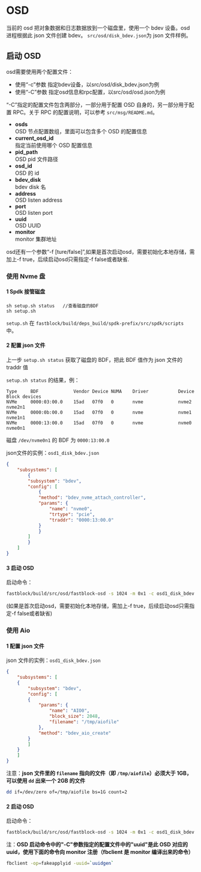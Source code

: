 # OSD

当前的 osd 把对象数据和日志数据放到一个磁盘里，使用一个 bdev 设备。osd 进程根据此 json 文件创建 bdev。
`src/osd/disk_bdev.json`为 json 文件样例。

## 启动 OSD
osd需要使用两个配置文件：
 - 使用“-c”参数  指定bdev设备，以src/osd/disk_bdev.json为例
 - 使用“-C”参数  指定osd信息和rpc配置，以src/osd/osd.json为例

“-C”指定的配置文件包含两部分，一部分用于配置 OSD 自身的，另一部分用于配置 RPC。关于 RPC 的配置说明，可以参考 `src/msg/README.md`。

- **osds**  
    OSD 节点配置数组，里面可以包含多个 OSD 的配置信息  
- **current_osd_id**  
    指定当前使用哪个 OSD 配置信息  
- **pid_path**  
    OSD pid 文件路径  
- **osd_id**  
    OSD 的 id  
- **bdev_disk**  
    bdev disk 名  
- **address**  
    OSD listen address  
- **port**  
    OSD listen port  
- **uuid**  
    OSD UUID  
- **monitor**  
    monitor 集群地址

osd还有一个参数“-f [ture/false]”,如果是首次启动osd，需要初始化本地存储，需加上-f true，后续启动osd只需指定-f false或者缺省.
### 使用 Nvme 盘

#### 1 Spdk 接管磁盘 

```
sh setup.sh status   //查看磁盘的BDF
sh setup.sh 
```     

`setup.sh` 在 `fastblock/build/deps_build/spdk-prefix/src/spdk/scripts` 中。

#### 2 配置 json 文件

上一步 `setup.sh status` 获取了磁盘的 BDF，把此 BDF 值作为 json 文件的 traddr 值

`setup.sh status` 的结果，例：

```
Type     BDF             Vendor Device NUMA    Driver           Device     Block devices
NVMe     0000:03:00.0    15ad   07f0   0       nvme             nvme2      nvme2n1
NVMe     0000:0b:00.0    15ad   07f0   0       nvme             nvme1      nvme1n1
NVMe     0000:13:00.0    15ad   07f0   0       nvme             nvme0      nvme0n1
```  


磁盘 `/dev/nvme0n1` 的 BDF 为 `0000:13:00.0`

json文件的实例：`osd1_disk_bdev.json`

```json
{
    "subsystems": [
        {
        "subsystem": "bdev",
        "config": [
            {
            "method": "bdev_nvme_attach_controller",
            "params": {
                "name": "nvme0",
                "trtype": "pcie",
                "traddr": "0000:13:00.0"
            }
            }
        ]
        }
    ]
}
```

#### 3 启动 OSD

启动命令：

```bash
fastblock/build/src/osd/fastblock-osd -s 1024 -m 0x1 -c osd1_disk_bdev.json -C osd1.json -f true
```
(如果是首次启动osd，需要初始化本地存储，需加上-f true，后续启动osd只需指定-f false或者缺省)

### 使用 Aio

#### 1 配置 json 文件

json 文件的实例：`osd1_disk_bdev.json`

```json
{
    "subsystems": [
    {
        "subsystem": "bdev",
        "config": [
        {
            "params": {
                "name": "AIO0",
                "block_size": 2048,
                "filename": "/tmp/aiofile"
            },
            "method": "bdev_aio_create"
        }
        ]
    }
    ]
}
```
 
注意：**json 文件里的 `filename` 指向的文件（即 `/tmp/aiofile`）必须大于 1GB，可以使用 `dd` 出来一个 2GB 的文件**

```bash
dd if=/dev/zero of=/tmp/aiofile bs=1G count=2
```
#### 2 启动 OSD
启动命令：

```bash
fastblock/build/src/osd/fastblock-osd -s 1024 -m 0x1 -c osd1_disk_bdev.json -C osd.json -f true
```

注：**OSD 启动命令中的"-C"参数指定的配置文件中的"uuid"是此 OSD 对应的 uuid，使用下面的命令向 monitor 注册（fbclient 是 monitor 编译出来的命令）**

```bash
fbclient -op=fakeapplyid -uuid=`uuidgen`
```
